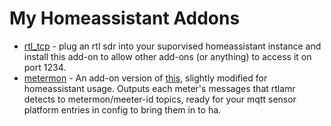 # My Homeassistant Addons

* [rtl_tcp](rtl_tcp/README.md) - plug an rtl sdr into your suporvised homeassistant instance and install this add-on to allow other add-ons (or anything) to access it on port 1234.
* [metermon](metermon/README.md) - An add-on version of [this](https://github.com/seanauff/metermon), slightly modified for homeassistant usage. Outputs each meter's messages that rtlamr detects to metermon/meeter-id topics, ready for your mqtt sensor platform entries in config to bring them in to ha.
